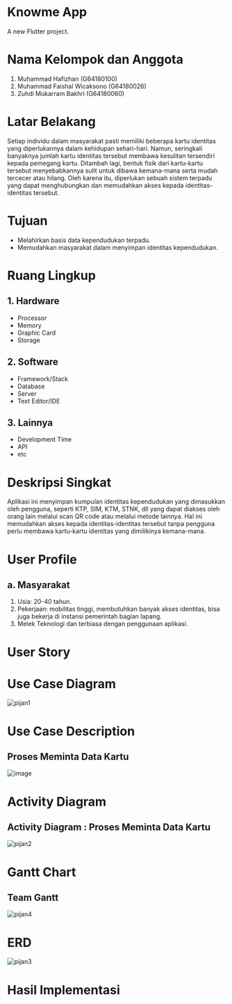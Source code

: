 # Knowme App

A new Flutter project.

# Nama Kelompok dan Anggota

1.	Muhammad Hafizhan			(G64180100)
2.	Muhammad Faishal Wicaksono		(G64180026)
3.	Zuhdi Mukarram Bakhri			(G64180060)

# Latar Belakang

Setiap individu dalam masyarakat pasti memiliki beberapa kartu identitas yang diperlukannya dalam kehidupan sehari-hari. Namun, seringkali banyaknya jumlah kartu identitas tersebut membawa kesulitan tersendiri kepada pemegang kartu. Ditambah lagi, bentuk fisik dari kartu-kartu tersebut menyebabkannya sulit untuk dibawa kemana-mana serta mudah tercecer atau hilang. Oleh karena itu, diperlukan sebuah sistem terpadu yang dapat menghubungkan dan memudahkan akses kepada identitas-identitas tersebut.

# Tujuan

-	Melahirkan basis data kependudukan terpadu.
-	Memudahkan masyarakat dalam menyimpan identitas kependudukan.

# Ruang Lingkup

## 1.	Hardware
-	Processor
-	Memory
-	Graphic Card
-	Storage

## 2.	Software
-	Framework/Stack
-	Database
-	Server
-	Text Editor/IDE

## 3.	Lainnya
-	Development Time
-	API
-	etc

# Deskripsi Singkat

Aplikasi ini menyimpan kumpulan identitas kependudukan yang dimasukkan oleh pengguna, seperti KTP, SIM, KTM, STNK, dll yang dapat diakses oleh orang lain melalui scan QR code atau melalui metode lainnya. Hal ini memudahkan akses kepada identitas-identitas tersebut tanpa pengguna perlu membawa kartu-kartu identitas yang dimilikinya kemana-mana.

# User Profile

## a. Masyarakat
1. Usia: 20-40 tahun.
2. Pekerjaan: mobilitas tinggi, membutuhkan banyak akses identitas, bisa juga bekerja di instansi pemerintah bagian lapang.
3. Melek Teknologi dan terbiasa dengan penggunaan aplikasi.

# User Story

# Use Case Diagram

![pijan1](https://user-images.githubusercontent.com/60166820/82122404-b8026800-97bd-11ea-8419-3826b8f1f75c.png)

# Use Case Description

## Proses Meminta Data Kartu

![image](https://user-images.githubusercontent.com/60166820/82122447-f009ab00-97bd-11ea-913c-76a05caac1b8.png)

# Activity Diagram

## Activity Diagram : Proses Meminta Data Kartu

![pijan2](https://user-images.githubusercontent.com/60166820/82122518-63abb800-97be-11ea-87d2-464f6cb2c6e9.png)

# Gantt Chart

## Team Gantt

![pijan4](https://user-images.githubusercontent.com/60166820/82122648-10863500-97bf-11ea-978e-df1e1c852320.png)

# ERD 

![pijan3](https://user-images.githubusercontent.com/60166820/82122620-efbddf80-97be-11ea-92c6-d0a126843d7c.jpg)

# Hasil Implementasi


